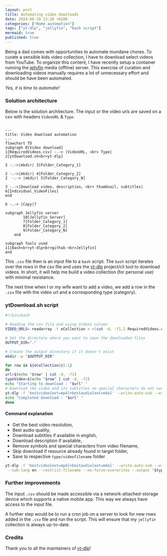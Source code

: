 ```yaml
---
layout: post
title: Automating video downloads
date: 2024-06-10 13:20 +0200
categories: ["Home automation"]
tags: ["yt-dlp", "jellyfin", "bash script"]
mermaid: true
published: true
---
```

Being a dad comes with opportunities to automate mundane chores. To curate a sensible kids video collection, I have to download select videos from YouTube. To organize this content, I have recently setup a container running the [jellyfin](https://jellyfin.org) media (offline) server. This exercise of curation and downloading videos manually requires a lot of unnecessary effort and should be have been automated. 

 
*Yes, it is time to automate!*


### Solution architecture
Below is the solution architecture. The input or the video urls are saved on a csv with headers `VideoURL` & `Type`. 


```mermaid

---
title: Video download automation
---
flowchart TD
subgraph 0[Video download]
1[RequiredVideos.csv] -.-> |VideoURL, <br> Type| 2[ytDownload.sh<br>yt-dlp]

2 -.->|mkdir| 3[Folder_Category_1]

2 -.->|mkdir| 4[Folder_Category_2]
2  -.-> |mkdir| 5[Folder_Category_N]

3 -.->|Download video, description, <br> thumbnail, subtitles| 6[Individual_VideoFiles]
end

6 -.-> |Copy|7

subgraph Jellyfin server
        10[Jellyfin_Server]
        7[Folder_Category_1]
        8[Folder_Category_2]
        9[Folder_Category_N]
    end
  
subgraph Tools used
11[Bash<br>yt-dlp<br>github <br>Jellyfin]
end
```

This `.csv` file then is an input file to a `bash` script. The `bash` script iterates over the rows in the csv file and uses the [yt-dlp](https://github.com/yt-dlp/yt-dlp.git) project/cli tool to download videos. In short, it will help me build a video collection (for personal use) with minimal resistance. 

The next time when I or my wife want to add a video, we add a row in the `.csv` file with the video url and a corresponding type (category). 


### ytDownload.sh script 

```bash
#!/bin/bash

# Reading the csv file and using Videos column
VIDEO_URLS= readarray -t eCollection < <(cut -d, -f1,2 RequiredVideos.csv)

# Set the directory where you want to save the downloaded files
OUTPUT_DIR="."

# Create the output directory if it doesn't exist
mkdir -p "$OUTPUT_DIR"

for row in ${eCollection[@]:1} 
do
url=$(echo "$row" | cut -d, -f1)
typeVideo=$(echo "$row" | cut -d, -f2)
echo "Starting to download : "$url" "
# Download the video and its subtitles no special characters do not overwrite video if already found(if available)
yt-dlp -f 'bestvideo[ext=mp4]+bestaudio[ext=m4a]' --write-auto-sub --write-description --sub-lang en --restrict-filename --no-force-overwrites --output "$typeVideo/%(title)s/%(title)s" "$url"
echo "Completed download : "$url" "
done
```



#### Command explanation
* Get the best video resolution, 
* Best audio quality, 
* Download subtitles if available in english, 
* Download description if available, 
* Remove symbols and special characters from video filename, 
* Skip download if resource already found in target folder, 
* Save to respective `type/videofilename` folder 

```bash
yt-dlp -f 'bestvideo[ext=mp4]+bestaudio[ext=m4a]' --write-auto-sub --write-description \
 --sub-lang en --restrict-filename --no-force-overwrites --output "$typeVideo/%(title)s/%(title)s" "$url"
```

### Further improvements 
The input `.csv` should be made accessible via a network-attached-storage device which supports a native mobile app. This way we always have access to the input file.

A further step would be to run a cron job on a server to look for new rows added in the `.csv` file and run the script. This will ensure that my `jellyfin` collection is always up-to-date. 



### Credits

Thank you to all the maintainers of [yt-dlp](https://github.com/yt-dlp/yt-dlp.git)!